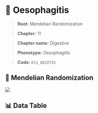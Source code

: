 # 🧪 Oesophagitis

> **Root:** Mendelian Randomization

> **Chapter:** 11  

> **Chapter name:** Digestive

> **Phenotype:** Oesophagitis  

> **Code:** `K11_OESITIS`

## 🧬 Mendelian Randomization  

<img src="/MR/Figures/Forward/K11_OESITIS.png"/>

## 📊 Data Table

<CsvTableMRF src="/public/MR/Data/Forward/K11_OESITIS.csv"/>
